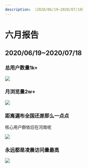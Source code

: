 ```yaml
---
description: （2020/06/19~2020/07/18）
---
```


# 六月报告

## 2020/06/19~2020/07/18

### **总用户数量1k+**

![](https://pic.downk.cc/item/5f14037914195aa594cc1a6a.png)

### 月浏览量2w+

![](https://pic.downk.cc/item/5f1403b114195aa594cc298a.png)

### 距离遍布全国还差那么一点点

核心用户群依旧在河南呢

![](https://pic.downk.cc/item/5f14040114195aa594cc3f07.png)

### 永远都是凌晨访问量最高

![](https://pic.downk.cc/item/5f14043814195aa594cc4fc6.png)

